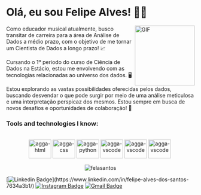  # Olá, eu sou Felipe Alves! 🖖🏽
<img align="right" alt="GIF" height="160px" src="https://github.com/felasantos/felasantos/blob/main/pictures%20readme/teste-unscreen.gif" alt="Descrição da Imagem">

<p>Como educador musical atualmente, busco transitar de carreira para a área de Análise de Dados a médio prazo, com o objetivo de me tornar um Cientista de Dados a longo prazo! 📈</p> 
<P>Cursando o 1º período do curso de Ciência de Dados na Estácio, estou me envolvendo com as tecnologias relacionadas ao universo dos dados. 🖥️</P>
<P>Estou explorando as vastas possibilidades oferecidas pelos dados, buscando desvendar o que pode surgir por meio de uma análise meticulosa e uma interpretação perspicaz dos mesmos. Estou sempre em busca de novos desafios e oportunidades de colaboração! 🚀 </P>
  
### Tools and technologies I know:

<br>
<div style="display: inline_block" align="center">
<img alt="agga-html" height="50" width="60" src="https://cdn.jsdelivr.net/gh/devicons/devicon@latest/icons/html5/html5-original-wordmark.svg" /> 
<img alt="agga-css" height="50" width="60" src="https://cdn.jsdelivr.net/gh/devicons/devicon@latest/icons/css3/css3-original-wordmark.svg" /> 
<img alt="agga-python" height="50" width="60" src="https://cdn.jsdelivr.net/gh/devicons/devicon@latest/icons/python/python-original-wordmark.svg" />
<img alt="agga-vscode" height="50" width="60" src="https://cdn.jsdelivr.net/gh/devicons/devicon@latest/icons/vscode/vscode-original-wordmark.svg" />
 <img alt="agga-vscode" height="50" width="60" src="https://cdn.jsdelivr.net/gh/devicons/devicon@latest/icons/javascript/javascript-original.svg" />
 <img alt="agga-vscode" height="50" width="60" src="https://cdn.jsdelivr.net/gh/devicons/devicon@latest/icons/chrome/chrome-original-wordmark.svg" />
‎ 

</div>

<p align="center"> <img src="https://github-readme-stats.vercel.app/api?username=felasantos&show_icons=true&theme=blue-green" alt="felasantos" />

[![Linkedin Badge](https://img.shields.io/badge/-felasantos-blue?style=flat&logo=Linkedin&logoColor=white&link=[https://www.linkedin.com/in//](https://www.linkedin.com/in/felipe-alves-dos-santos-7634a3b1/))](https://www.linkedin.com/in/felipe-alves-dos-santos-7634a3b1/)
[![Instagram Badge](https://img.shields.io/badge/-felasantos-purple?style=flat&logo=instagram&logoColor=white&link=https://instagram.com/felalves91/)](https://instagram.com/felalves91)
[![Gmail Badge](https://img.shields.io/badge/-felasantos-c14438?style=flat&logo=Gmail&logoColor=white&link=mailto:fel.alvessgmail.com)](mailto:fel.alvess@gmail.com)
